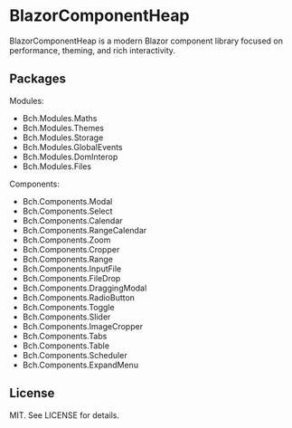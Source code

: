 # BlazorComponentHeap

BlazorComponentHeap is a modern Blazor component library focused on performance, theming, and rich interactivity.

## Packages

Modules:
- Bch.Modules.Maths
- Bch.Modules.Themes
- Bch.Modules.Storage
- Bch.Modules.GlobalEvents
- Bch.Modules.DomInterop
- Bch.Modules.Files

Components:
- Bch.Components.Modal
- Bch.Components.Select
- Bch.Components.Calendar
- Bch.Components.RangeCalendar
- Bch.Components.Zoom
- Bch.Components.Cropper
- Bch.Components.Range
- Bch.Components.InputFile
- Bch.Components.FileDrop
- Bch.Components.DraggingModal
- Bch.Components.RadioButton
- Bch.Components.Toggle
- Bch.Components.Slider
- Bch.Components.ImageCropper
- Bch.Components.Tabs
- Bch.Components.Table
- Bch.Components.Scheduler
- Bch.Components.ExpandMenu

## License

MIT. See LICENSE for details.